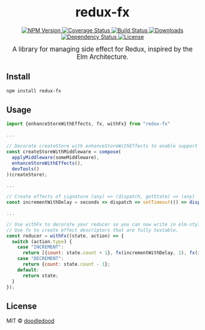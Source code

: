 <big><h1 align="center">redux-fx</h1></big>

<p align="center">
  <a href="https://npmjs.org/package/redux-fx">
    <img src="https://img.shields.io/npm/v/redux-fx.svg?style=flat-square"
         alt="NPM Version">
  </a>

  <a href="https://coveralls.io/r/doodledood/redux-fx">
    <img src="https://img.shields.io/coveralls/doodledood/redux-fx.svg?style=flat-square"
         alt="Coverage Status">
  </a>

  <a href="https://travis-ci.org/doodledood/redux-fx">
    <img src="https://img.shields.io/travis/doodledood/redux-fx.svg?style=flat-square"
         alt="Build Status">
  </a>

  <a href="https://npmjs.org/package/redux-fx">
    <img src="http://img.shields.io/npm/dm/redux-fx.svg?style=flat-square"
         alt="Downloads">
  </a>

  <a href="https://david-dm.org/doodledood/redux-fx.svg">
    <img src="https://david-dm.org/doodledood/redux-fx.svg?style=flat-square"
         alt="Dependency Status">
  </a>

  <a href="https://github.com/doodledood/redux-fx/blob/master/LICENSE">
    <img src="https://img.shields.io/npm/l/redux-fx.svg?style=flat-square"
         alt="License">
  </a>
</p>

<p align="center"><big>
A library for managing side effect for Redux, inspired by the Elm Architecture.
</big></p>


## Install

```sh
npm install redux-fx
```

## Usage

```js
import {enhanceStoreWithEffects, fx, withFx} from "redux-fx"

...

// Decorate createStore with enhanceStoreWithEffects to enable support for effects
const createStoreWithMiddleware = compose(
  applyMiddleware(someMiddleware),
  enhanceStoreWithEffects(),
  devTools()
)(createStore);

...

// Create effects of signature (any) => (dispatch, getState) => (any)
const incrementWithDelay = seconds => dispatch => setTimeout(() => dispatch({type: "INCREMENT"}), seconds * 1000);

...

// Use withFx to decorate your reducer so you can now write in elm-style.
// Use fx to create effect descriptors that are fully testable.
const reducer = withFx((state, action) => {
  switch (action.type) {
    case "INCREMENT":
      return [{count: state.count + 1}, fx(incrementWithDelay, 1), fx(incrementWithDelay, 2)];
    case "DECREMENT":
      return {count: state.count - 1};
    default:
      return state;
  }
});

```

## License

MIT © [doodledood](http://github.com/doodledood)

[npm-url]: https://npmjs.org/package/redux-fx
[npm-image]: https://img.shields.io/npm/v/redux-fx.svg?style=flat-square

[travis-url]: https://travis-ci.org/doodledood/redux-fx
[travis-image]: https://img.shields.io/travis/doodledood/redux-fx.svg?style=flat-square

[coveralls-url]: https://coveralls.io/r/doodledood/redux-fx
[coveralls-image]: https://img.shields.io/coveralls/doodledood/redux-fx.svg?style=flat-square

[depstat-url]: https://david-dm.org/doodledood/redux-fx
[depstat-image]: https://david-dm.org/doodledood/redux-fx.svg?style=flat-square

[download-badge]: http://img.shields.io/npm/dm/redux-fx.svg?style=flat-square
